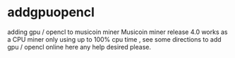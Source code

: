# addgpuopencl
adding gpu / opencl to musicoin miner 
Musicoin miner release 4.0 works as a CPU miner only using up to 100% cpu time ,
see some directions to add gpu / opencl online here any help desired please.
